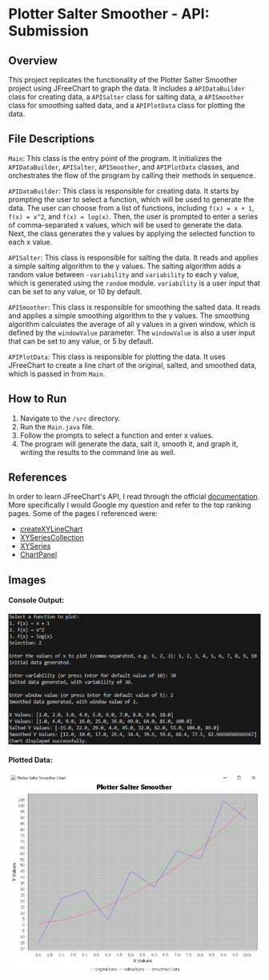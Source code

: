 # Plotter Salter Smoother - API: Submission

## Overview

This project replicates the functionality of the Plotter Salter Smoother project using JFreeChart to graph the data. It includes a `APIDataBuilder` class for creating data, a `APISalter` class for salting data, a `APISmoother` class for smoothing salted data, and a `APIPlotData` class for plotting the data.

## File Descriptions

`Main`: This class is the entry point of the program. It initializes the `APIDataBuilder`, `APISalter`, `APISmoother`, and `APIPlotData` classes, and orchestrates the flow of the program by calling their methods in sequence.

`APIDataBuilder`: This class is responsible for creating data. It starts by prompting the user to select a function, which will be used to generate the data. The user can choose from a list of functions, including `f(x) = x + 1`, `f(x) = x^2`, and `f(x) = log(x)`. Then, the user is prompted to enter a series of comma-separated x values, which will be used to generate the data. Next, the class generates the y values by applying the selected function to each x value.

`APISalter`: This class is responsible for salting the data. It reads and applies a simple salting algorithm to the y values. The salting algorithm adds a random value between `-variability` and `variability` to each y value, which is generated using the `random` module. `variability` is a user input that can be set to any value, or 10 by default.

`APISmoother`: This class is responsible for smoothing the salted data. It reads and applies a simple smoothing algorithm to the y values. The smoothing algorithm calculates the average of all y values in a given window, which is defined by the `windowValue` parameter. The `windowValue` is also a user input that can be set to any value, or 5 by default.

`APIPlotData`: This class is responsible for plotting the data. It uses JFreeChart to create a line chart of the original, salted, and smoothed data, which is passed in from `Main`.

## How to Run

1. Navigate to the `/src` directory.
2. Run the `Main.java` file.
3. Follow the prompts to select a function and enter x values.
4. The program will generate the data, salt it, smooth it, and graph it, writing the results to the command line as well.

## References

In order to learn JFreeChart's API, I read through the official [documentation](https://www.jfree.org/jfreechart/api/javadoc/overview-summary.html). More specifically I would Google my question and refer to the top ranking pages. Some of the pages I referenced were:
- [createXYLineChart](https://www.jfree.org/jfreechart/api/javadoc/org/jfree/chart/ChartFactory.html#createXYLineChart-java.lang.String-java.lang.String-java.lang.String-org.jfree.data.xy.XYDataset-org.jfree.chart.plot.PlotOrientation-boolean-boolean-boolean-)
- [XYSeriesCollection](https://www.jfree.org/jfreechart/api/javadoc/org/jfree/data/xy/XYSeriesCollection.html#XYSeriesCollection--)
- [XYSeries](https://www.jfree.org/jfreechart/api/javadoc/org/jfree/data/xy/XYSeries.html#XYSeries-java.lang.Comparable-)
- [ChartPanel](https://www.jfree.org/jfreechart/api/javadoc/org/jfree/chart/ChartPanel.html)

## Images

#### Console Output:
![Console Output](./images/console_output.png)

#### Plotted Data:
![Plotted Data](./images/plotted_data.png)